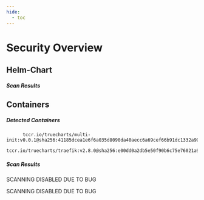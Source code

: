 ```yaml
---
hide:
  - toc
---
```


# Security Overview

<link href="https://truecharts.org/_static/trivy.css" type="text/css" rel="stylesheet" />

## Helm-Chart

##### Scan Results


## Containers

##### Detected Containers

          tccr.io/truecharts/multi-init:v0.0.1@sha256:41185dcea1e6f6a035d8090da40aecc6a69cef66b91dc1332a90c9d22861d367
          tccr.io/truecharts/traefik:v2.8.0@sha256:e00dd0a2db5e50f90b6c75e76021a9af968e0b9bb966760234da36a0b1836cae

##### Scan Results

SCANNING DISABLED DUE TO BUG

SCANNING DISABLED DUE TO BUG
